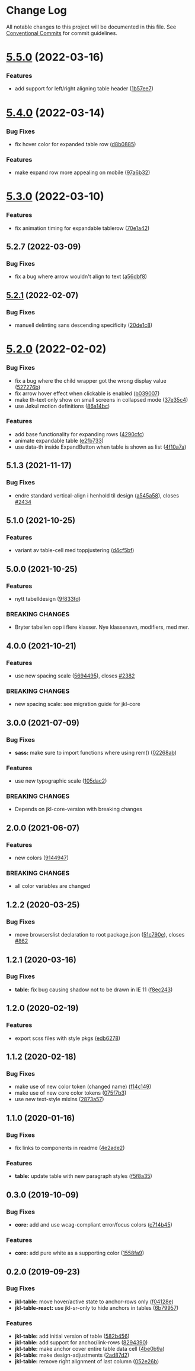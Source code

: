 # Change Log

All notable changes to this project will be documented in this file.
See [Conventional Commits](https://conventionalcommits.org) for commit guidelines.

# [5.5.0](https://github.com/fremtind/jokul/compare/@fremtind/jkl-table@5.4.1...@fremtind/jkl-table@5.5.0) (2022-03-16)

### Features

-   add support for left/right aligning table header ([1b57ee7](https://github.com/fremtind/jokul/commit/1b57ee7c6d413d848a87724d51ede79bae131684))

# [5.4.0](https://github.com/fremtind/jokul/compare/@fremtind/jkl-table@5.3.1...@fremtind/jkl-table@5.4.0) (2022-03-14)

### Bug Fixes

-   fix hover color for expanded table row ([d8b0885](https://github.com/fremtind/jokul/commit/d8b0885fe148fc32b911afd776b3e5db5c79f46f))

### Features

-   make expand row more appealing on mobile ([97a6b32](https://github.com/fremtind/jokul/commit/97a6b328dbcf181a113df36fa2fe51b913e936a6))

# [5.3.0](https://github.com/fremtind/jokul/compare/@fremtind/jkl-table@5.2.7...@fremtind/jkl-table@5.3.0) (2022-03-10)

### Features

-   fix animation timing for expandable tablerow ([70e1a42](https://github.com/fremtind/jokul/commit/70e1a42b4a5dc4b0070a03f7c80d2000c1739fae))

## 5.2.7 (2022-03-09)

### Bug Fixes

-   fix a bug where arrow wouldn't align to text ([a56dbf8](https://github.com/fremtind/jokul/commit/a56dbf8953ffb5e2f67943a3749185db269ffe08))

## [5.2.1](https://github.com/fremtind/jokul/compare/@fremtind/jkl-table@5.2.0...@fremtind/jkl-table@5.2.1) (2022-02-07)

### Bug Fixes

-   manuell delinting sans descending specificity ([20de1c8](https://github.com/fremtind/jokul/commit/20de1c8811596b054867352177225fd197c70797))

# [5.2.0](https://github.com/fremtind/jokul/compare/@fremtind/jkl-table@5.1.10...@fremtind/jkl-table@5.2.0) (2022-02-02)

### Bug Fixes

-   fix a bug where the child wrapper got the wrong display value ([527276b](https://github.com/fremtind/jokul/commit/527276bbc7e5fcbf5ca324fcac51aea5397bc744))
-   fix arrow hover effect when clickable is enabled ([b039007](https://github.com/fremtind/jokul/commit/b039007ef5e7335caab7ef6572843ad8d271c208))
-   make th-text only show on small screens in collapsed mode ([37e35c4](https://github.com/fremtind/jokul/commit/37e35c4b015bc8716db2331c5f0583f3a526d7bd))
-   use Jøkul motion definitions ([86a14bc](https://github.com/fremtind/jokul/commit/86a14bcd07ec48d9b5181baf211c7ab783e6b0e6))

### Features

-   add base functionality for expanding rows ([4290cfc](https://github.com/fremtind/jokul/commit/4290cfc0def5d3b6ae0449e0e52b1527e332a02a))
-   animate expandable table ([e2fb733](https://github.com/fremtind/jokul/commit/e2fb7335f63c1e8b6a575680296222f1517150a7))
-   use data-th inside ExpandButton when table is shown as list ([4f10a7a](https://github.com/fremtind/jokul/commit/4f10a7a6a03ddeea35e2aee7bdad7697589580f4))

## 5.1.3 (2021-11-17)

### Bug Fixes

-   endre standard vertical-align i henhold til design ([a545a58](https://github.com/fremtind/jokul/commit/a545a58fbc219285304dea34b3ebc3963fe860b4)), closes [#2434](https://github.com/fremtind/jokul/issues/2434)

## 5.1.0 (2021-10-25)

### Features

-   variant av table-cell med toppjustering ([d4cf5bf](https://github.com/fremtind/jokul/commit/d4cf5bf22d70c034ff7a13ea5f72c56bba142093))

## 5.0.0 (2021-10-25)

### Features

-   nytt tabelldesign ([9f833fd](https://github.com/fremtind/jokul/commit/9f833fdb76fd1965a89370adcf49e6e5900ca59e))

### BREAKING CHANGES

-   Bryter tabellen opp i flere klasser. Nye klassenavn, modifiers, med mer.

## 4.0.0 (2021-10-21)

### Features

-   use new spacing scale ([5694495](https://github.com/fremtind/jokul/commit/5694495f56d3c1f0e675433b35cfb0e693b93a82)), closes [#2382](https://github.com/fremtind/jokul/issues/2382)

### BREAKING CHANGES

-   new spacing scale: see migration guide for jkl-core

## 3.0.0 (2021-07-09)

### Bug Fixes

-   **sass:** make sure to import functions where using rem() ([02268ab](https://github.com/fremtind/jokul/commit/02268ab1494165ac489978d17bd404030347d9ff))

### Features

-   use new typographic scale ([105dac2](https://github.com/fremtind/jokul/commit/105dac262f5cf98e9005eeaf86536a5c617ea27c))

### BREAKING CHANGES

-   Depends on jkl-core-version with breaking changes

## 2.0.0 (2021-06-07)

### Features

-   new colors ([9144947](https://github.com/fremtind/jokul/commit/9144947766c73fbe5eaac3372495006e3b89dec7))

### BREAKING CHANGES

-   all color variables are changed

## 1.2.2 (2020-03-25)

### Bug Fixes

-   move browserslist declaration to root package.json ([51c790e](https://github.com/fremtind/jokul/commit/51c790ea79ca3d667871380c6bfbe85a5738920b)), closes [#862](https://github.com/fremtind/jokul/issues/862)

## 1.2.1 (2020-03-16)

### Bug Fixes

-   **table:** fix bug causing shadow not to be drawn in IE 11 ([f8ec243](https://github.com/fremtind/jokul/commit/f8ec2430c68f7bafcfcc713ebc2f60ed133da0ac))

## 1.2.0 (2020-02-19)

### Features

-   export scss files with style pkgs ([edb6278](https://github.com/fremtind/jokul/commit/edb627838075d3d613ae78b6aae765c81067ba6a))

## 1.1.2 (2020-02-18)

### Bug Fixes

-   make use of new color token (changed name) ([f14c149](https://github.com/fremtind/jokul/commit/f14c149f779e65fe0775afde4421aef26be8ed1d))
-   make use of new core color tokens ([075f7b3](https://github.com/fremtind/jokul/commit/075f7b37920805bf780120247461d79c3d8c406e))
-   use new text-style mixins ([2873a57](https://github.com/fremtind/jokul/commit/2873a57f4570ddb87a7390a773433d26a9fde4ac))

## 1.1.0 (2020-01-16)

### Bug Fixes

-   fix links to components in readme ([4e2ade2](https://github.com/fremtind/jokul/commit/4e2ade2f71d4fa1bd80e4e3d823691589207b641))

### Features

-   **table:** update table with new paragraph styles ([f5f8a35](https://github.com/fremtind/jokul/commit/f5f8a351bd4b3a0be90c6ea07f735b719c28a127))

## 0.3.0 (2019-10-09)

### Bug Fixes

-   **core:** add and use wcag-compliant error/focus colors ([c714b45](https://github.com/fremtind/jokul/commit/c714b45))

### Features

-   **core:** add pure white as a supporting color ([1558fa9](https://github.com/fremtind/jokul/commit/1558fa9))

## 0.2.0 (2019-09-23)

### Bug Fixes

-   **jkl-table:** move hover/active state to anchor-rows only ([f04128e](https://github.com/fremtind/jokul/commit/f04128e))
-   **jkl-table-react:** use jkl-sr-only to hide anchors in tables ([6b79957](https://github.com/fremtind/jokul/commit/6b79957))

### Features

-   **jkl-table:** add initial version of table ([582b456](https://github.com/fremtind/jokul/commit/582b456))
-   **jkl-table:** add support for anchor/link-rows ([8294390](https://github.com/fremtind/jokul/commit/8294390))
-   **jkl-table:** make anchor cover entire table data cell ([4be0b9a](https://github.com/fremtind/jokul/commit/4be0b9a))
-   **jkl-table:** make design-adjustments ([2ad87d2](https://github.com/fremtind/jokul/commit/2ad87d2))
-   **jkl-table:** remove right alignment of last column ([052e26b](https://github.com/fremtind/jokul/commit/052e26b))

